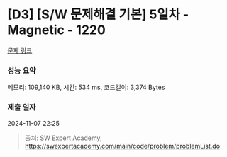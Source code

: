 # [D3] [S/W 문제해결 기본] 5일차 - Magnetic - 1220 

[문제 링크](https://swexpertacademy.com/main/code/problem/problemDetail.do?contestProbId=AV14hwZqABsCFAYD) 

### 성능 요약

메모리: 109,140 KB, 시간: 534 ms, 코드길이: 3,374 Bytes

### 제출 일자

2024-11-07 22:25



> 출처: SW Expert Academy, https://swexpertacademy.com/main/code/problem/problemList.do